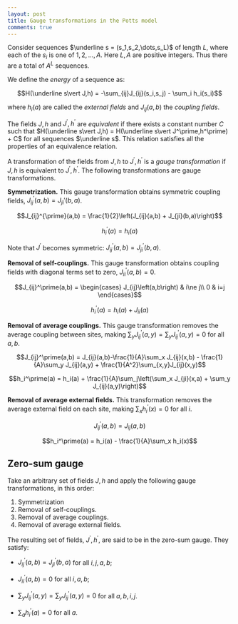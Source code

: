 ```yaml
---
layout: post
title: Gauge transformations in the Potts model
comments: true
---
```


Consider sequences $\underline s = (s_1,s_2,\dots,s_L)$ of length $L$, where each of the $s_i$ is one of $1, 2, \dots, A$. Here $L,A$ are positive integers. Thus there are a total of $A^L$ sequences.

We define the *energy* of a sequence as:

$$H(\underline s\vert J,h) = -\sum_{ij}J_{ij}(s_i,s_j) - \sum_i h_i(s_i)$$

where $h_i(a)$ are called the *external fields* and $J_{ij}(a,b)$ the *coupling fields*.

The fields $J,h$ and $J^\prime,h^\prime$ are *equivalent* if there exists a constant number $C$ such that $H(\underline s\vert J,h) = H(\underline s\vert J^\prime,h^\prime) + C$ for all sequences $\underline s$. This relation satisfies all the properties of an equivalence relation.

A transformation of the fields from $J,h$ to $J^\prime,h^\prime$ is a *gauge transformation* if $J,h$ is equivalent to $J^\prime,h^\prime$. The following transformations are gauge transformations.

**Symmetrization.** This gauge transformation obtains symmetric coupling fields, $J_{ij}^\prime(a,b) = J_{ji}\prime(b,a)$.

$$J_{ij}^{\prime}(a,b) = \frac{1}{2}\left(J_{ij}(a,b) + J_{ji}(b,a)\right)$$

$$h_i^\prime(a) = h_i(a)$$

Note that $J^{\prime}$ becomes symmetric: $J_{ij}^\prime(a,b) = J_{ji}^\prime(b,a)$.

**Removal of self-couplings.** This gauge transformation obtains coupling fields with diagonal terms set to zero, $J_{ii}^\prime(a,b) = 0$.

$$J_{ij}^\prime(a,b) = \begin{cases}
    J_{ij}\left(a,b\right) & i\ne j\\
    0 & i=j
\end{cases}$$

$$h_i^\prime(a) = h_i(a) + J_{ii}(a)$$

**Removal of average couplings.** This gauge transformation removes the average coupling between sites, making $\sum_y J_{ij}^\prime(a,y)=\sum_y J_{ij}^\prime(a,y)=0$ for all $a,b$.

$$J_{ij}^\prime(a,b) = J_{ij}(a,b)-\frac{1}{A}\sum_x J_{ij}(x,b) - \frac{1}{A}\sum_y J_{ij}(a,y) + \frac{1}{A^2}\sum_{x,y}J_{ij}(x,y)$$

$$h_i^\prime(a) = h_i(a) + \frac{1}{A}\sum_j\left(\sum_x J_{ji}(x,a) + \sum_y J_{ij}(a,y)\right)$$

**Removal of average external fields.** This transformation removes the average external field on each site, making $\sum_x h_i^\prime(x) = 0$ for all $i$.

$$J_{ij}^\prime(a,b) = J_{ij}(a,b)$$

$$h_i^\prime(a) = h_i(a) - \frac{1}{A}\sum_x h_i(x)$$

## Zero-sum gauge

Take an arbitrary set of fields $J,h$ and apply the following gauge transformations, in this order:

1. Symmetrization
2. Removal of self-couplings.
3. Removal of average couplings.
4. Removal of average external fields.

The resulting set of fields, $J^\prime,h^\prime$, are said to be in the zero-sum gauge. They satisfy:

- $J_{ij}^\prime(a,b) = J_{ji}^\prime(b,a)$ for all $i,j,a,b$;

- $J_{ii}^\prime(a,b)=0$ for all $i,a,b$;

- $\sum_y J_{ij}^\prime(a,y) = \sum_y J_{ij}^\prime(a,y)=0$ for all $a,b,i,j$.

- $\sum_a h_i^\prime(a)=0$ for all $a$.
